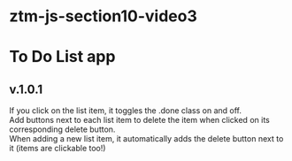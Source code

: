 # ztm-js-section10-video3

# To Do List app 

## v.1.0.1

If you click on the list item, it toggles the .done class on and off.<br>
Add buttons next to each list item to delete the item when clicked on its corresponding delete button.<br>
When adding a new list item, it automatically adds the delete button next to it (items are clickable too!)<br>
    
